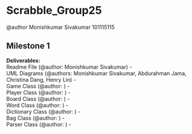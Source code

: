 # Scrabble_Group25
@author Monishkumar Sivakumar 101115115

## Milestone 1
**Deliverables: <br />**
Readme File (@author: Monishkumar Sivakumar) - <br />
UML Diagrams (@authors: Monishkumar Sivakumar, Abdurahman Jama, Christina Dang, Henry Lin) - <br />
Game Class (@author: ) - <br />
Player Class (@author: ) - <br />
Board Class (@author: ) - <br />
Word Class (@author: ) - <br />
Dictionary Class (@author: ) - <br />
Bag Class (@author: ) - <br />
Parser Class (@author: ) - <br />
